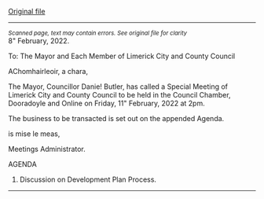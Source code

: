 [Original file](https://www.limerick.ie/sites/default/files/media/documents/2022-02/agenda-special-meeting-of-council-11.02.2022.pdf)

---
*<small>Scanned page, text may contain errors. See original file for clarity</small>*  
8" February, 2022.

To: The Mayor and Each Member of Limerick City and County Council

AChomhairleoir, a chara,

The Mayor, Councillor Danie! Butler, has called a Special Meeting of Limerick City and County
Council to be held in the Council Chamber, Dooradoyle and Online on Friday, 11" February,
2022 at 2pm.

The business to be transacted is set out on the appended Agenda.

is mise le meas,

Meetings Administrator.

AGENDA

1. Discussion on Development Plan Process.


---
